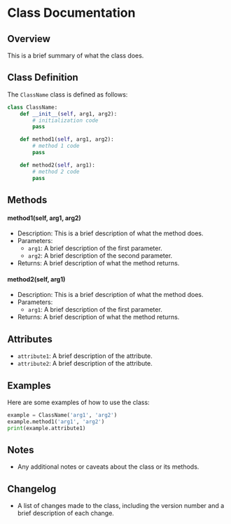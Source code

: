 # Class Documentation

## Overview

This is a brief summary of what the class does.

## Class Definition


The `ClassName` class is defined as follows:
```python
class ClassName:
    def __init__(self, arg1, arg2):
        # initialization code
        pass

    def method1(self, arg1, arg2):
        # method 1 code
        pass

    def method2(self, arg1):
        # method 2 code
        pass
```

## Methods


#### method1(self, arg1, arg2)

* Description: This is a brief description of what the method does.
* Parameters:
    * `arg1`: A brief description of the first parameter.
    * `arg2`: A brief description of the second parameter.
* Returns: A brief description of what the method returns.

#### method2(self, arg1)

* Description: This is a brief description of what the method does.
* Parameters:
    * `arg1`: A brief description of the first parameter.
* Returns: A brief description of what the method returns.

## Attributes


* `attribute1`: A brief description of the attribute.
* `attribute2`: A brief description of the attribute.

## Examples

Here are some examples of how to use the class:
```python
example = ClassName('arg1', 'arg2')
example.method1('arg1', 'arg2')
print(example.attribute1)
```

## Notes


* Any additional notes or caveats about the class or its methods.

## Changelog


* A list of changes made to the class, including the version number and a brief description of each change.